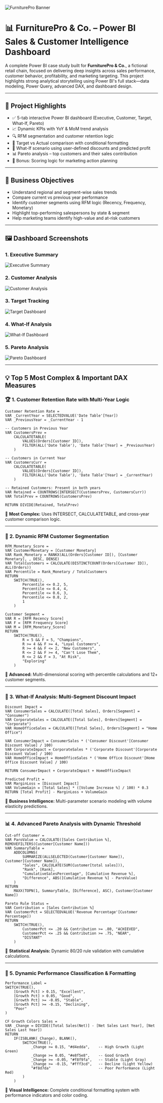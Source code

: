 ![FurniturePro Banner](Extra%20images/Banner.png)

# 📊 FurniturePro & Co. – Power BI Sales & Customer Intelligence Dashboard

A complete Power BI case study built for **FurniturePro & Co.**, a fictional retail chain, focused on delivering deep insights across sales performance, customer behavior, profitability, and marketing targeting. This project highlights strong analytical storytelling using Power BI's full stack—data modeling, Power Query, advanced DAX, and dashboard design.

---

## 🚀 Project Highlights

- ✅ 5-tab interactive Power BI dashboard (Executive, Customer, Target, What-If, Pareto)
- 📈 Dynamic KPIs with YoY & MoM trend analysis
- 🔍 RFM segmentation and customer retention logic
- 🎯 Target vs Actual comparison with conditional formatting
- 🧪 What-If scenario using user-defined discounts and predicted profit
- 📊 Pareto analysis – top customers and their sales contribution
- 🧠 Bonus: Scoring logic for marketing action planning

---

## 🧠 Business Objectives

- Understand regional and segment-wise sales trends
- Compare current vs previous year performance
- Identify customer segments using RFM logic (Recency, Frequency, Monetary)
- Highlight top-performing salespersons by state & segment
- Help marketing teams identify high-value and at-risk customers

---

## 🖼️ Dashboard Screenshots

### 1. Executive Summary  
![Executive Summary](screenshots/Executive_summary.png)

### 2. Customer Analysis  
![Customer Analysis](screenshots/Customer_Analysis.png)

### 3. Target Tracking  
![Target Dashboard](screenshots/Targets.png)

### 4. What-If Analysis  
![What-If Dashboard](screenshots/Whatif.png)

### 5. Pareto Analysis  
![Pareto Dashboard](screenshots/Pareto_analysis.png)

---

## 💡 Top 5 Most Complex & Important DAX Measures

### 🏆 **1. Customer Retention Rate with Multi-Year Logic**

```dax
Customer Retention Rate = 
VAR _CurrentYear = SELECTEDVALUE('Date Table'[Year])
VAR _PreviousYear = _CurrentYear - 1

-- Customers in Previous Year
VAR CustomersPrev = 
    CALCULATETABLE(
        VALUES(Orders[Customer ID]),
        FILTER(ALL('Date Table'), 'Date Table'[Year] = _PreviousYear)
    )

-- Customers in Current Year
VAR CustomersCurr = 
    CALCULATETABLE(
        VALUES(Orders[Customer ID]),
        FILTER(ALL('Date Table'), 'Date Table'[Year] = _CurrentYear)
    )

-- Retained Customers: Present in both years
VAR Retained = COUNTROWS(INTERSECT(CustomersPrev, CustomersCurr))
VAR TotalPrev = COUNTROWS(CustomersPrev)

RETURN DIVIDE(Retained, TotalPrev)
```

🔹 **Most Complex:** Uses INTERSECT, CALCULATETABLE, and cross-year customer comparison logic.

---

### 🎯 **2. Dynamic RFM Customer Segmentation**

```dax
RFM_Monetary_Score = 
VAR CustomerMonetary = [Customer Monetary]
VAR Rank_Monetary = RANKX(ALL(Orders[Customer ID]), [Customer Monetary], , DESC, DENSE)
VAR TotalCustomers = CALCULATE(DISTINCTCOUNT(Orders[Customer ID]), ALL(Orders))
VAR Percentile = Rank_Monetary / TotalCustomers
RETURN
    SWITCH(TRUE(),
        Percentile <= 0.2, 5,
        Percentile <= 0.4, 4,
        Percentile <= 0.6, 3,
        Percentile <= 0.8, 2,
        1
    )

Customer Segment = 
VAR R = [RFM Recency Score]
VAR F = [RFM Frequency Score] 
VAR M = [RFM_Monetary_Score]
RETURN
    SWITCH(TRUE(),
        R = 5 && F = 5, "Champions",
        R >= 4 && F >= 4, "Loyal Customers",
        R >= 4 && F <= 2, "New Customers",
        R <= 2 && F >= 4, "Can't Lose Them",
        R <= 2 && F = 3, "At Risk",
        "Exploring"
    )
```

🔹 **Advanced:** Multi-dimensional scoring with percentile calculations and 12+ customer segments.

---

### 🔮 **3. What-If Analysis: Multi-Segment Discount Impact**

```dax
Discount Impact = 
VAR ConsumerSales = CALCULATE([Total Sales], Orders[Segment] = "Consumer")
VAR CorporateSales = CALCULATE([Total Sales], Orders[Segment] = "Corporate")
VAR HomeOfficeSales = CALCULATE([Total Sales], Orders[Segment] = "Home Office")

VAR ConsumerImpact = ConsumerSales * ('Consumer Discount'[Consumer Discount Value] / 100)
VAR CorporateImpact = CorporateSales * ('Corporate Discount'[Corporate Discount Value] / 100)
VAR HomeOfficeImpact = HomeOfficeSales * ('Home Office Discount'[Home Office Discount Value] / 100)

RETURN ConsumerImpact + CorporateImpact + HomeOfficeImpact

Predicted Profit = 
VAR MarginLoss = [Discount Impact]
VAR VolumeGain = [Total Sales] * ([Volume Increase %] / 100) * 0.3
RETURN [Total Profit] - MarginLoss + VolumeGain
```

🔹 **Business Intelligence:** Multi-parameter scenario modeling with volume elasticity predictions.

---

### 📊 **4. Advanced Pareto Analysis with Dynamic Threshold**

```dax
Cut-off Customer = 
VAR ParoValue = CALCULATE([Sales Contribution %], REMOVEFILTERS(Customer[Customer Name]))
VAR SummaryTable =
    ADDCOLUMNS(
        SUMMARIZE(ALLSELECTED(Customer[Customer Name]), Customer[Customer Name]),
        "Sales", CALCULATE(SUM(Customer[total sales])),
        "Rank", [Rank],
        "CumulativeSalesPercentage", [Cumulative Revenue %],
        "Difference", ABS([Cumulative Revenue %] - ParoValue)
    )
RETURN
    MAXX(TOPN(1, SummaryTable, [Difference], ASC), Customer[Customer Name])

Pareto Rule Status = 
VAR Contribution = [Sales Contribution %]
VAR CustomerPct = SELECTEDVALUE('Revenue Percentage'[Customer Percentage])
RETURN
    SWITCH(TRUE(),
        CustomerPct <= .20 && Contribution >= .80, "ACHIEVED",
        CustomerPct <= .25 && Contribution >= .75, "NEAR",
        "DISTANT"
    )
```

🔹 **Statistical Analysis:** Dynamic 80/20 rule validation with cumulative calculations.

---

### 🎨 **5. Dynamic Performance Classification & Formatting**

```dax
Performance_Label = 
SWITCH(TRUE(),
    [Growth Pct] > 0.15, "Excellent",
    [Growth Pct] > 0.05, "Good", 
    [Growth Pct] >= -0.05, "Stable",
    [Growth Pct] >= -0.15, "Declining",
    "Poor"
)

CF Growth Colors Sales = 
VAR _Change = DIVIDE([Total Sales(Net)] - [Net Sales Last Year], [Net Sales Last Year])
RETURN
    IF(ISBLANK(_Change), BLANK(),
        SWITCH(TRUE(),
            _Change >= 0.15, "#d4edda",    -- High Growth (Light Green)
            _Change >= 0.05, "#e8f5e8",    -- Good Growth 
            _Change >= -0.05, "#f8f9fa",   -- Stable (Light Gray)
            _Change >= -0.15, "#fff3cd",   -- Decline (Light Yellow)
            "#f8d7da"                      -- Poor Performance (Light Red)
        )
    )
```

🔹 **Visual Intelligence:** Complete conditional formatting system with performance indicators and color coding.